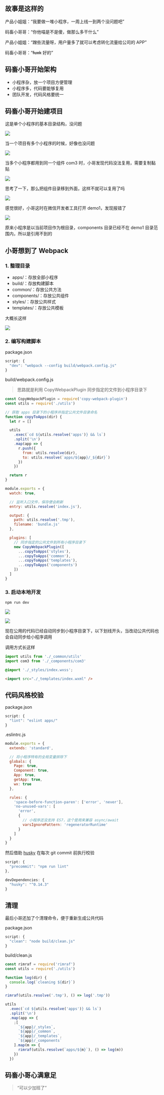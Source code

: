 ## 故事是这样的

产品小姐姐：“我要做一堆小程序，一周上线一到两个没问题吧”

码畜小哥哥：“你他喵是不是傻，做那么多干什么”

产品小姐姐：“蹭些流量呀，用户量多了就可以考虑转化流量给公司的 APP”

码畜小哥哥：“~~fuxk~~ 好的”

## 码畜小哥开始架构

* 小程序杂，放一个项目方便管理
* 小程序多，代码要能够复用
* 团队开发，代码风格要统一

## 码畜小哥开始建项目

这是单个小程序的基本目录结构，没问题

![](https://raw.githubusercontent.com/qhbhq/image/master/20190804190725.jpeg)

当一个项目有多个小程序的时候，好像也没问题

![](https://raw.githubusercontent.com/qhbhq/image/master/20190804190736.jpeg)

当多个小程序都用到同一个组件 com3 时，小哥发现代码没法复用，需要复制黏贴

![](https://raw.githubusercontent.com/qhbhq/image/master/20190804190746.jpeg)

思考了一下，那么把组件目录移到外面，这样不就可以复用了吗

![](https://raw.githubusercontent.com/qhbhq/image/master/20190804190802.jpeg)

感觉很好，小哥这时在微信开发者工具打开 demo1，发现报错了

![](https://raw.githubusercontent.com/qhbhq/image/master/20190804190811.jpeg)

原来小程序是以当前项目作为根目录，components 目录已经不在 demo1 目录范围内，所以是引用不到的

## 小哥想到了 Webpack

### 1. 整理目录

* apps/：存放全部小程序
* build/：存放构建脚本
* common/：存放公共方法
* components/：存放公共组件
* styles/：存放公共样式
* templates/：存放公共模板

大概长这样

![](https://raw.githubusercontent.com/qhbhq/image/master/20190804190822.jpeg)

### 2. 编写构建脚本

package.json

```javascript
script: {
  "dev": "webpack --config build/webpack.config.js"
}
```

build/webpack.config.js

> 思路就是利用 CopyWebpackPlugin 同步指定的文件到小程序目录下

```javascript
const CopyWebpackPlugin = require('copy-webpack-plugin')
const utils = require('./utils')

// 获取 apps 目录下的小程序并指定公共文件目录命名
function copyToApps(dir) {
  let r = []

  utils
    .exec(`cd ${utils.resolve('apps')} && ls`)
    .split('\n')
    .map(app => {
      r.push({
        from: utils.resolve(dir),
        to: utils.resolve(`apps/${app}/_${dir}`)
      })
    })

  return r
}

module.exports = {
  watch: true,

  // 监听入口文件，保存便会刷新
  entry: utils.resolve('index.js'),

  output: {
    path: utils.resolve('.tmp'),
    filename: 'bundle.js'
  },

  plugins: [
    // 同步指定的公共文件到所有小程序目录下
    new CopyWebpackPlugin([
      ...copyToApps('styles'),
      ...copyToApps('common'),
      ...copyToApps('templates'),
      ...copyToApps('components')
    ])
  ]
}
```

### 3. 启动本地开发

```javascript
npm run dev
```

![](https://raw.githubusercontent.com/qhbhq/image/master/20190804190839.jpeg)

![](https://raw.githubusercontent.com/qhbhq/image/master/20190804190852.jpeg)

现在公用的代码已经自动同步到小程序目录下，以下划线开头，当改动公共代码也会自动同步给小程序调用

调用方式长这样

```javascript
import utils from './_common/utils'
import com3 from './_components/com3'
```

```css
@import './_styles/index.wxss';
```

```html
<import src="./_templates/index.wxml" />
```

## 代码风格校验

package.json

```javascript
script: {
  "lint": "eslint apps/"
}
```

.eslintrc.js

```javascript
module.exports = {
  extends: 'standard',

  // 将小程序特有的全局变量排除下
  globals: {
    Page: true,
    Component: true,
    App: true,
    getApp: true,
    wx: true
  },

  rules: {
    'space-before-function-paren': ['error', 'never'],
    'no-unused-vars': [
      'error',
      {
        // 小程序还没支持 ES7，这个是用来兼容 async/await
        varsIgnorePattern: 'regeneratorRuntime'
      }
    ]
  }
}
```

然后借助 [husky](https://github.com/typicode/husky) 在每次 git commit 前执行校验

```javascript
script: {
  "precommit": "npm run lint"
},

devDependencies: {
  "husky": "^0.14.3"
}
```

## 清理

最后小哥还加了个清理命令，便于重新生成公共代码

package.json

```javascript
script: {
  "clean": "node build/clean.js"
}
```

build/clean.js

```javascript
const rimraf = require('rimraf')
const utils = require('./utils')

function log(dir) {
  console.log(`cleaning ${dir}`)
}

rimraf(utils.resolve('.tmp'), () => log('.tmp'))

utils
  .exec(`cd ${utils.resolve('apps')} && ls`)
  .split('\n')
  .map(app => {
    ;[
      `${app}/_styles`,
      `${app}/_common`,
      `${app}/_templates`,
      `${app}/_components`
    ].map(m => {
      rimraf(utils.resolve(`apps/${m}`), () => log(m))
    })
  })
```

## 码畜小哥心满意足

> “可以少加班了”

